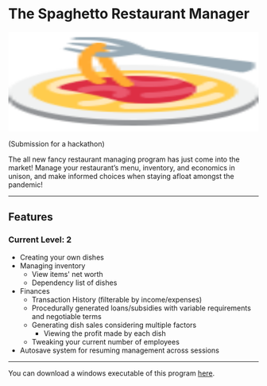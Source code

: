 # The Spaghetto Restaurant Manager
<img src="https://github.com/twitter/twemoji/blob/master/assets/svg/1f35d.svg" width="100%" height="200">

(Submission for a hackathon)

The all new fancy restaurant managing program has just come into the market!
Manage your restaurant’s menu, inventory, and economics in unison, and make informed
choices when staying afloat amongst the pandemic!

---

## Features
### Current Level: 2
- Creating your own dishes
- Managing inventory
  - View items' net worth
  - Dependency list of dishes
- Finances
  - Transaction History (filterable by income/expenses)
  - Procedurally generated loans/subsidies with variable requirements
    and negotiable terms
  - Generating dish sales considering multiple factors
    - Viewing the profit made by each dish
  - Tweaking your current number of employees
- Autosave system for resuming management across sessions

---

You can download a windows executable of this program [here][exe.windows].

[exe.windows]: https://github.com/thegamecracks/hackathon2020-restaurant-manager/releases/download/v0.2/Spaghetto.Restaurant.Manager.exe